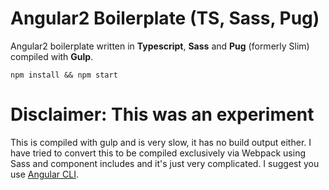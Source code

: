 # Angular2 Boilerplate (TS, Sass, Pug)

Angular2 boilerplate written in **Typescript**, **Sass** and **Pug** (formerly Slim) compiled with **Gulp**.

`npm install && npm start`

# Disclaimer: This was an experiment

This is compiled with gulp and is very slow, it has no build output either. I have tried to convert this to be compiled exclusively via Webpack using Sass and component includes and it's just very complicated. I suggest you use [Angular CLI](https://github.com/angular/angular-cli).
